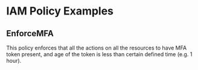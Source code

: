 # IAM Policy Examples

## EnforceMFA
This policy enforces that all the actions on all the resources to have MFA token present, and age of the token is less than certain defined time (e.g. 1 hour).
